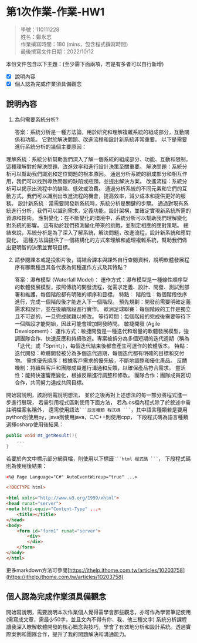# 第1次作業-作業-HW1
>
>學號：110111228
><br />
>姓名：鄭永志
><br />
>作業撰寫時間：180 (mins，包含程式撰寫時間)
><br />
>最後撰寫文件日期：2022/10/12
>

本份文件包含以下主題：(至少需下面兩項，若是有多者可以自行新增)
- [x] 說明內容
- [x] 個人認為完成作業須具備觀念

## 說明內容

1. 為何需要系統分析?

    答案：系統分析是一種方法論，用於研究和理解複雜系統的組成部分，互動關係和功能。 它對於解決問題、改進流程和設計新系統非常重要。 以下是需要進行系統分析的幾個主要原因：

理解系統：系統分析幫助我們深入了解一個系統的組成部分、功能、互動和限制。 這種理解對於解決問題、改進效率和進行設計決策至關重要。
解決問題：系統分析可以幫助我們識別和定位問題的根本原因。 通過分析系統的組成部分和相互作用，我們可以找到導致問題的缺陷或瓶頸，並提出解決方案。
改進流程：系統分析可以揭示出流程中的缺陷、低效或浪費。 通過分析系統的不同元素和它們的互動方式，我們可以識別出改進流程的機會，提高效率，減少成本和提供更好的服務。
設計新系統：當需要開發新系統時，系統分析是關鍵的步驟。 通過對現有系統進行分析，我們可以識別需求，定義功能，設計架構，並確定實現新系統所需的資源和技術。
應對變化：在不斷變化的環境中，系統分析可以幫助我們理解變化對系統的影響。 這有助於我們預測變化帶來的挑戰，並制定相應的應對策略。
總結來說，系統分析是為了深入了解系統，解決問題，改進流程，設計新系統和應對變化。 這種方法論提供了一個結構化的方式來理解和處理複雜系統，幫助我們做出更明智的決策並實現目標。

2. 請參閱課本或是投影片後，請結合課本與課外自行查閱資料，說明軟體發展程序有哪兩種且其各代表為何種運作方式及其特點？

    答案：瀑布模型 (Waterfall Model)：
運作方式：瀑布模型是一種線性順序型的軟體發展模型，按照傳統的開發流程，從需求定義、設計、開發、測試到部署和維護，每個階段都有明確的順序和目標。
特點：
階段性：每個階段依序進行，完成一個階段後才能進入下一個階段。
預先規劃：開發前需要明確定義需求和設計，並在後續階段進行實作。
歐洲足球聯賽：每個階段的工作是獨立且不可逆的，一旦完成就難以修改。
等待時間：每個階段的完成後需要等待下一個階段才能開始，因此可能會增加開發時間。
敏捷開發 (Agile Development)：
運作方式：敏捷開發是一種迭代和增量的軟體發展模型，強調團隊合作、快速反應和持續改進。專案被拆分為多個短期的迭代週期（稱為「迭代」或「Sprint」），每個迭代結束後都會產生可運作的軟體版本。
特點：
迭代開發：軟體開發被分為多個迭代週期，每個迭代都有明確的目標和交付物。
需求優先順序：根據客戶需求的優先級，不斷地調整和優化產品。
反饋機制：持續與客戶和團隊成員進行溝通和反饋，以確保產品符合需求。
靈活性：能夠快速響應變化，根據反饋進行調整和修改。
團隊合作：團隊成員密切合作，共同努力達成共同目標。

開始寫說明，該說明需說明想法，
並於之後再對上述想法的每一部分將程式進一步進行展現，
若需引用程式區則使用下面方法，
若為.cs檔內程式除了於敘述中需註明檔案名稱外，
還需使用語法` ```語言種類 程式碼 ``` `，其中語言種類若是要用python則使用py，java則使用java，C/C++則使用cpp，
下段程式碼為語言種類選擇csharp使用後結果：

```csharp
public void mt_getResult(){
    ...
}
```

若要於內文中標示部分網頁檔，則使用以下標籤` ```html 程式碼 ``` `，
下段程式碼則為使用後結果：

```html
<%@ Page Language="C#" AutoEventWireup="true" ...>

<!DOCTYPE html>

<html xmlns="http://www.w3.org/1999/xhtml">
<head runat="server">
<meta http-equiv="Content-Type" ...>
    <title></title>
</head>
<body>
    <form id="form1" runat="server">
        <div>
        </div>
    </form>
</body>
</html>
```
更多markdown方法可參閱[https://ithelp.ithome.com.tw/articles/10203758](https://ithelp.ithome.com.tw/articles/10203758)

## 個人認為完成作業須具備觀念

開始寫說明，需要說明本次作業個人覺得需學會那些觀念，亦可作為學習筆記使用 (需寫成文章，需最少50字，並且文內不得有你、我、他三種文字)
系統分析課程讓我深入瞭解軟體開發的核心概念與技巧，學會了有效地分析和設計系統。透過實際案例和團隊合作，提升了我的問題解決和溝通能力。
